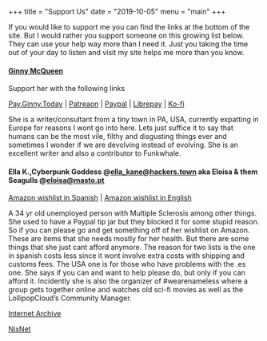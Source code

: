 +++
title = "Support Us"
date = "2019-10-05"
menu = "main"
+++

If you would like to support me you can find the links at the bottom of the site. But I would rather you support someone on this growing list below. They can use your help way more than I need it. Just you taking the time out of your day to listen and visit my site helps me more than you know.

#### [Ginny McQueen](https://ginnymcqueen.com/)
Support her with the following links

[Pay.Ginny.Today](https://ginnymcqueen.com/support/)
| [Patreaon](http://patreon.com/ginnymcqueen)
| [Paypal](http://paypal.me/ginnymcqueen)
| [Librepay](https://liberapay.com/ginnymcqueen/)
| [Ko-fi](https://ko-fi.com/ginnymcqueen)

 She is a writer/consultant from a tiny town in PA, USA, currently expatting in Europe for reasons I wont go into here. Lets just suffice it to say that humans can be the most vile, filthy and disgusting things ever and sometimes I wonder if we are devolving instead of evolving. 
 She is an excellent writer and also a contributor to Funkwhale.

#### Ella K.,Cyberpunk Goddess @ella_kane@hackers.town aka Eloisa & them Seagulls @eloisa@masto.pt 
[Amazon wishlist in Spanish](https://www.amazon.es/hz/wishlist/ls/1YB3XXRK5TWH1) | [Amazon wishlist in English](https://www.amazon.com/registry/wishlist/26OM415O8PB9K/)

A 34 yr old unemployed person with Multiple Sclerosis among other things. She used to have a Paypal tip jar but they blocked it for some stupid reason. So if you can please go and get something off of her wishlist on Amazon. These are items that she needs mostly for her health. But there are some things that she just cant afford anymore. The reason for two lists is the one in spanish costs less since it wont involve extra costs with shipping and customs fees. The USA one is for those who have problems with the .es one. She says if you can and want to help please do, but only if you can afford it. Incidently she is also the organizer of #wearenameless where a group gets together online and watches old sci-fi movies as well as the LollipopCloud’s Community Manager.


[Internet Archive](https://archive.org/download/tshp-ep19/tshp-ep19.mp3)

[NixNet](https://nixnet.services)

